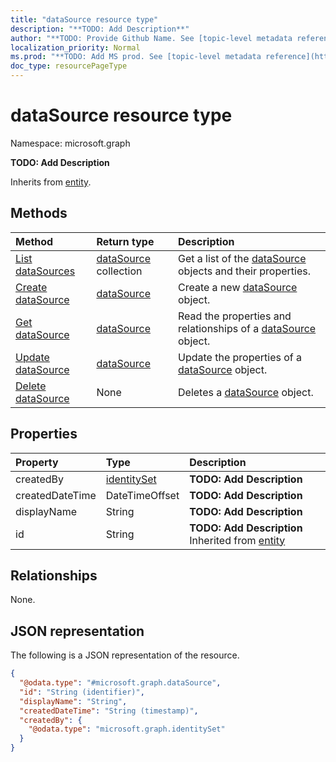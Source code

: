 ```yaml
---
title: "dataSource resource type"
description: "**TODO: Add Description**"
author: "**TODO: Provide Github Name. See [topic-level metadata reference](https://msgo.azurewebsites.net/add/document/guidelines/metadata.html#topic-level-metadata)**"
localization_priority: Normal
ms.prod: "**TODO: Add MS prod. See [topic-level metadata reference](https://msgo.azurewebsites.net/add/document/guidelines/metadata.html#topic-level-metadata)**"
doc_type: resourcePageType
---
```


# dataSource resource type

Namespace: microsoft.graph

**TODO: Add Description**


Inherits from [entity](../resources/entity.md).

## Methods
|Method|Return type|Description|
|:---|:---|:---|
|[List dataSources](../api/datasource-list.md)|[dataSource](../resources/datasource.md) collection|Get a list of the [dataSource](../resources/datasource.md) objects and their properties.|
|[Create dataSource](../api/datasource-create.md)|[dataSource](../resources/datasource.md)|Create a new [dataSource](../resources/datasource.md) object.|
|[Get dataSource](../api/datasource-get.md)|[dataSource](../resources/datasource.md)|Read the properties and relationships of a [dataSource](../resources/datasource.md) object.|
|[Update dataSource](../api/datasource-update.md)|[dataSource](../resources/datasource.md)|Update the properties of a [dataSource](../resources/datasource.md) object.|
|[Delete dataSource](../api/datasource-delete.md)|None|Deletes a [dataSource](../resources/datasource.md) object.|

## Properties
|Property|Type|Description|
|:---|:---|:---|
|createdBy|[identitySet](../resources/identityset.md)|**TODO: Add Description**|
|createdDateTime|DateTimeOffset|**TODO: Add Description**|
|displayName|String|**TODO: Add Description**|
|id|String|**TODO: Add Description** Inherited from [entity](../resources/entity.md)|

## Relationships
None.

## JSON representation
The following is a JSON representation of the resource.
<!-- {
  "blockType": "resource",
  "keyProperty": "id",
  "@odata.type": "microsoft.graph.dataSource",
  "baseType": "microsoft.compliance.ediscovery.contract.entity",
  "openType": false
}
-->
``` json
{
  "@odata.type": "#microsoft.graph.dataSource",
  "id": "String (identifier)",
  "displayName": "String",
  "createdDateTime": "String (timestamp)",
  "createdBy": {
    "@odata.type": "microsoft.graph.identitySet"
  }
}
```

